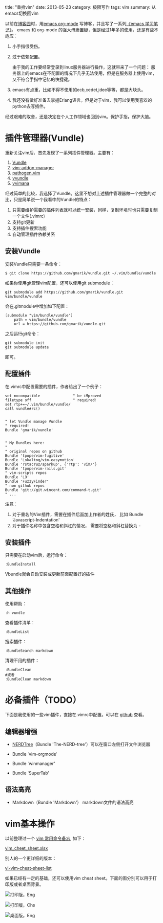 title: "重拾vim"
date: 2013-05-23
category: 极限写作
tags: vim
summary: 从emacs切换回vim


以前在[博客园][1]时，用[emacs org-mode][2] 写博客，并且写了一系列[《emacs 学习笔记》][3]。
emacs 和 org-mode 的强大毋庸置疑，但是经过1年多的使用，还是有些不适应：

1. 小手指很受伤。

2. 过于依赖配置。

   由于我的工作要经常登录到linux服务器进行操作，这就带来了一个问题：
   服务器上的emacs在不配置的情况下几乎无法使用，但是在服务器上使用vim，又不符合手指中记忆的快捷键。

3. emacs有点重，比如不得不使用的ecb,cedet,jdee等等，都是大块头。

4. 我还没有做好准备去掌握Erlang语言。但是对于vim，我可以使用我喜欢的python去写插件。




经过艰难的取舍，还是决定在个人工作领域也回到vim。保护手指，保护大脑。

[1]:http://www.cnblogs.com/holbrook/ "心内求法"
[2]:http://www.cnblogs.com/holbrook/archive/2012/04/12/2444992.html "Emacs学习笔记(9):org-mode，最好的文档编辑利器，没有之一"
[3]:http://www.cnblogs.com/holbrook/tag/emacs/ "emacs 学习笔记"

# 插件管理器(Vundle)

重新关注vim后，首先发现了一系列插件管理器。主要有：

1. [Vundle](https://github.com/gmarik/vundle)
2. [vim-addon-manager](http://www.vim.org/scripts/script.php?script_id=2905)
3. [pathogen.vim](http://www.vim.org/scripts/script.php?script_id=2332)
4. [vvundle](http://www.vim.org/scripts/script.php?script_id=3458)
5. [vvimana](https://github.com/c9s/Vimana)

经过简单的比较，我选择了Vundle。这里不想对上述插件管理器做一个完整的对比，只是简单说一个我看中的Vundle的特点：

1. 只需要维护需要的插件列表就可以统一安装，同样，复制环境时也只需要复制一个文件(.vimrc)
2. 支持git更新
3. 支持插件搜索功能
4. 自动管理插件依赖关系

## 安装Vundle

安装Vundle只需要一条命令：

    $ git clone https://github.com/gmarik/vundle.git ~/.vim/bundle/vundle

如果你使用git管理vim配置，还可以使用git submodule：

    git submodule add https://github.com/gmarik/vundle.git vim/bundle/vundle

会在.gitmodule中增加如下配置：

    [submodule "vim/bundle/vundle"]
        path = vim/bundle/vundle
        url = https://github.com/gmarik/vundle.git

之后运行git命令：

    git submodule init
    git submodule update

即可。


## 配置插件

在.vimrc中配置需要的插件，作者给出了一个例子：

    set nocompatible               " be iMproved
    filetype off                   " required!
    set rtp+=~/.vim/bundle/vundle/
    call vundle#rc()


    " let Vundle manage Vundle
    " required!
    Bundle 'gmarik/vundle'


    " My Bundles here:
    "
    " original repos on github
    Bundle 'tpope/vim-fugitive'
    Bundle 'Lokaltog/vim-easymotion'
    Bundle 'rstacruz/sparkup', {'rtp': 'vim/'}
    Bundle 'tpope/vim-rails.git'
    " vim-scripts repos
    Bundle 'L9'
    Bundle 'FuzzyFinder'
    " non github repos
    Bundle 'git://git.wincent.com/command-t.git'
    " ...


注意：

1. 对于重名的Vim插件，需要在插件后面加上作者的姓氏， 比如 Bundle 'Javascript-Indentation'
2. 对于插件名称中包含空格和斜杠的情况， 需要将空格和斜杠替换为 -


## 安装插件

只需要在启动vim后，运行命令：

    :BundleInstall

Vbundle就会自动安装或更新前面配置好的插件

## 其他操作

使用帮助：

    :h vundle
查看插件清单：

    :BundleList
搜索插件：

    :BundleSearch markdown
清理不用的插件：

    :BundleClean
    #或者
    :BundleClean markdown

# 必备插件（TODO）

下面是我使用的一些vim插件，直接在.vimrc中配置。可以在 [github](https://github.com/holbrook/macENV/blob/master/vimrc) 查看。



## 编辑器增强

- [NERDTree](https://github.com/scrooloose/nerdtree)（Bundle 'The-NERD-tree'）可以在窗口左侧打开文件浏览器

- Bundle 'vim-orgmode'
- Bundle 'winmanager'
- Bundle 'SuperTab'

## 语法高亮

- Markdown（Bundle 'Markdown'） markdown文件的语法高亮


# vim基本操作

以前整理过一个 [vim 常用命令备忘](http://www.cnblogs.com/holbrook/archive/2009/05/13/2357377.html), 如下：

[vim_cheet_sheet.xlsx](images/2013/vim_addon_manager/vim_cheet_sheet.xlsx)

别人的一个更详细的版本：

[vi-vim-cheat-sheet-list](images/2013/vim_addon_manager/vi-vim-cheat-sheet-list.png)


如果已经有一定的基础，还可以使用vim cheat sheet。下面的图分别可以用于打印版或者桌面背景。

![打印版，Eng](images/2013/vim_addon_manager/vi-vim-cheat-sheet.gif)

![打印版，Chs](images/2013/vim_addon_manager/vi-vim-cheat-sheet-sch.gif)

![桌面版，Eng](images/2013/vim_addon_manager/vi-vim_cheat_sheet_dark.png)

